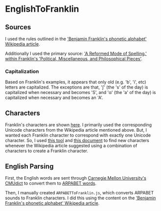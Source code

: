 # EnglishToFranklin

## Sources

I used the rules outlined in the ['Benjamin Franklin's phonetic alphabet' Wikipedia article](https://en.wikipedia.org/wiki/Benjamin_Franklin%27s_phonetic_alphabet).

Additionally I used the primary source: ['A Reformed Mode of Spelling.' within Franklin's 'Political, Miscellaneous, and Philosophical Pieces'](https://archive.org/stream/politicalmiscell00franrich#page/466/mode/2up).

### Capitalization

Based on Franklin's examples, it appears that only old (e.g. 'b', 'i', etc) letters are capitalized. The exceptions are that, 'ʃ' (the 's' of the day) is capitalized when necessary and becomes 'S', and 'α' (the 'a' of the day) is capitalized when necessary and becomes an 'A'.

## Characters

Franklin's characters are shown [here](https://archive.org/stream/politicalmiscell00franrich#page/470/mode/2up). I primarily used the corresponding Unicode characters from the Wikipedia article mentioned above. But, I wanted each Franklin character to correspond with exactly one Unicode character. So, I used [this tool](https://qaz.wtf/u/convert.cgi) and [this document](http://www.unicode.org/Public/security/latest/confusables.txt) to find new characters whenever the Wikipedia article suggested using a combination of characters to create a Franklin character.

## English Parsing

First, the English words are sent through [Carnegie Mellon University's CMUdict](http://www.speech.cs.cmu.edu/cgi-bin/cmudict) to convert them to [ARPABET words](https://en.wikipedia.org/wiki/ARPABET).

Then, I manually created `ARPABETToFranklin.js`, which converts ARPABET sounds to Franklin characters. I did this using the content on the ['Benjamin Franklin's phonetic alphabet' Wikipedia article](https://en.wikipedia.org/wiki/Benjamin_Franklin%27s_phonetic_alphabet).